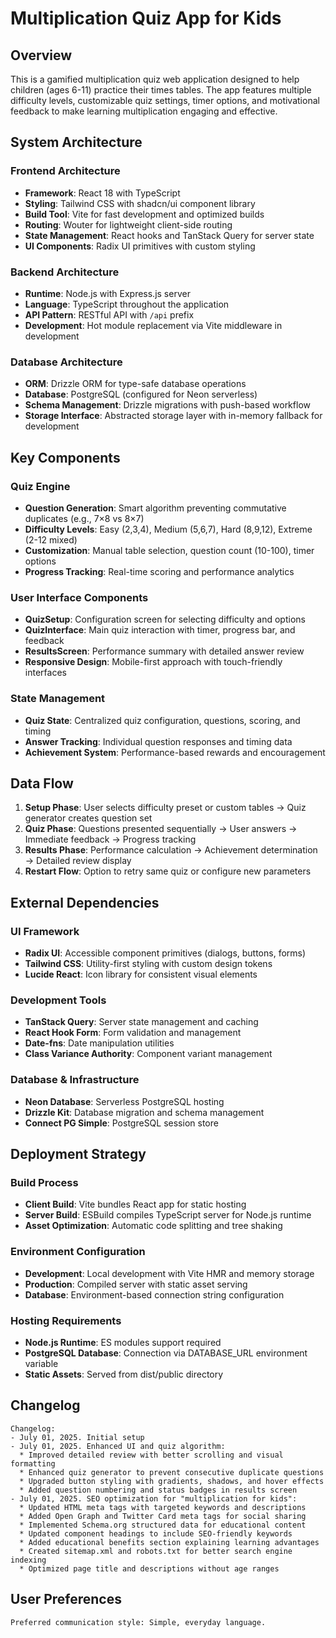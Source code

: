 # Multiplication Quiz App for Kids

## Overview

This is a gamified multiplication quiz web application designed to help children (ages 6-11) practice their times tables. The app features multiple difficulty levels, customizable quiz settings, timer options, and motivational feedback to make learning multiplication engaging and effective.

## System Architecture

### Frontend Architecture
- **Framework**: React 18 with TypeScript
- **Styling**: Tailwind CSS with shadcn/ui component library
- **Build Tool**: Vite for fast development and optimized builds
- **Routing**: Wouter for lightweight client-side routing
- **State Management**: React hooks and TanStack Query for server state
- **UI Components**: Radix UI primitives with custom styling

### Backend Architecture
- **Runtime**: Node.js with Express.js server
- **Language**: TypeScript throughout the application
- **API Pattern**: RESTful API with `/api` prefix
- **Development**: Hot module replacement via Vite middleware in development

### Database Architecture
- **ORM**: Drizzle ORM for type-safe database operations
- **Database**: PostgreSQL (configured for Neon serverless)
- **Schema Management**: Drizzle migrations with push-based workflow
- **Storage Interface**: Abstracted storage layer with in-memory fallback for development

## Key Components

### Quiz Engine
- **Question Generation**: Smart algorithm preventing commutative duplicates (e.g., 7×8 vs 8×7)
- **Difficulty Levels**: Easy (2,3,4), Medium (5,6,7), Hard (8,9,12), Extreme (2-12 mixed)
- **Customization**: Manual table selection, question count (10-100), timer options
- **Progress Tracking**: Real-time scoring and performance analytics

### User Interface Components
- **QuizSetup**: Configuration screen for selecting difficulty and options
- **QuizInterface**: Main quiz interaction with timer, progress bar, and feedback
- **ResultsScreen**: Performance summary with detailed answer review
- **Responsive Design**: Mobile-first approach with touch-friendly interfaces

### State Management
- **Quiz State**: Centralized quiz configuration, questions, scoring, and timing
- **Answer Tracking**: Individual question responses and timing data
- **Achievement System**: Performance-based rewards and encouragement

## Data Flow

1. **Setup Phase**: User selects difficulty preset or custom tables → Quiz generator creates question set
2. **Quiz Phase**: Questions presented sequentially → User answers → Immediate feedback → Progress tracking
3. **Results Phase**: Performance calculation → Achievement determination → Detailed review display
4. **Restart Flow**: Option to retry same quiz or configure new parameters

## External Dependencies

### UI Framework
- **Radix UI**: Accessible component primitives (dialogs, buttons, forms)
- **Tailwind CSS**: Utility-first styling with custom design tokens
- **Lucide React**: Icon library for consistent visual elements

### Development Tools
- **TanStack Query**: Server state management and caching
- **React Hook Form**: Form validation and management
- **Date-fns**: Date manipulation utilities
- **Class Variance Authority**: Component variant management

### Database & Infrastructure
- **Neon Database**: Serverless PostgreSQL hosting
- **Drizzle Kit**: Database migration and schema management
- **Connect PG Simple**: PostgreSQL session store

## Deployment Strategy

### Build Process
- **Client Build**: Vite bundles React app for static hosting
- **Server Build**: ESBuild compiles TypeScript server for Node.js runtime
- **Asset Optimization**: Automatic code splitting and tree shaking

### Environment Configuration
- **Development**: Local development with Vite HMR and memory storage
- **Production**: Compiled server with static asset serving
- **Database**: Environment-based connection string configuration

### Hosting Requirements
- **Node.js Runtime**: ES modules support required
- **PostgreSQL Database**: Connection via DATABASE_URL environment variable
- **Static Assets**: Served from dist/public directory

## Changelog

```
Changelog:
- July 01, 2025. Initial setup
- July 01, 2025. Enhanced UI and quiz algorithm:
  * Improved detailed review with better scrolling and visual formatting
  * Enhanced quiz generator to prevent consecutive duplicate questions
  * Upgraded button styling with gradients, shadows, and hover effects
  * Added question numbering and status badges in results screen
- July 01, 2025. SEO optimization for "multiplication for kids":
  * Updated HTML meta tags with targeted keywords and descriptions
  * Added Open Graph and Twitter Card meta tags for social sharing
  * Implemented Schema.org structured data for educational content
  * Updated component headings to include SEO-friendly keywords
  * Added educational benefits section explaining learning advantages
  * Created sitemap.xml and robots.txt for better search engine indexing
  * Optimized page title and descriptions without age ranges
```

## User Preferences

```
Preferred communication style: Simple, everyday language.
```